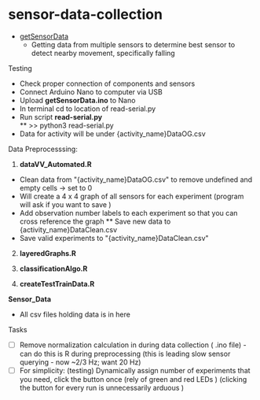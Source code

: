 # sensor-data-collection

* [getSensorData](https://github.com/ramonayag/sensor-data-collection/blob/main/getSensorData.ino)
  * Getting data from multiple sensors to determine best sensor to detect nearby movement, specifically falling 

Testing 
* Check proper connection of components and sensors 
* Connect Arduino Nano to computer via USB 
* Upload **getSensorData.ino** to Nano 
* In terminal cd to location of read-serial.py
* Run script **read-serial.py**  
** >> python3 read-serial.py
* Data for activity will be under {activity_name}DataOG.csv 

Data Preprocesssing:  
1. **dataVV_Automated.R**  
* Clean data from "{activity_name}DataOG.csv" to remove undefined and empty cells -> set to 0  
*  Will create a 4 x 4 graph of all sensors for each experiment (program will ask if you want to save )
* Add observation number labels to each experiment so that you can cross reference the graph 
** Save new data to {activity_name}DataClean.csv
* Save valid experiments to "{activity_name}DataClean.csv"

2. **layeredGraphs.R**  


3. **classificationAlgo.R**


4.  **createTestTrainData.R**


**Sensor_Data**
* All csv files holding data is in here

Tasks
- [ ] Remove normalization calculation in during data collection ( .ino file)  - can do this is R during preprocessing
(this is leading slow sensor querying - now ~2/3 Hz; want 20 Hz)
- [ ]  For simplicity: (testing) Dynamically assign number of experiments that you need, click the button once (rely of green and red LEDs )
(clicking the button for every run is unnecessarily arduous )

